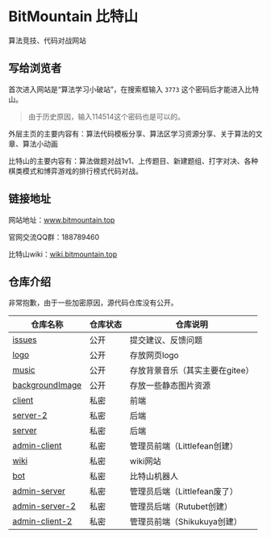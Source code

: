 # BitMountain 比特山

算法竞技、代码对战网站



## 写给浏览者

首次进入网站是“算法学习小破站”，在搜索框输入 `3773` 这个密码后才能进入比特山。

> 由于历史原因，输入114514这个密码也是可以的。

外层主页的主要内容有：算法代码模板分享、算法区学习资源分享、关于算法的文章、算法小动画

比特山的主要内容有：算法做题对战1v1、上传题目、新建题组、打字对决、各种棋类模式和博弈游戏的排行榜式代码对战。

## 链接地址

网站地址：www.bitmountain.top

官网交流QQ群：188789460

比特山wiki：[wiki.bitmountain.top](https://wiki.bitmountain.top/)



## 仓库介绍

非常抱歉，由于一些加密原因，源代码仓库没有公开。

| 仓库名称                                                     | 仓库状态 | 仓库说明                        |
| ------------------------------------------------------------ | -------- | ------------------------------- |
| [issues](https://github.com/Bit-Mountain/issues)             | 公开     | 提交建议、反馈问题              |
| [logo](https://github.com/Bit-Mountain/logo)                 | 公开     | 存放网页logo                    |
| [music](https://github.com/Bit-Mountain/music)               | 公开     | 存放背景音乐（其实主要在gitee） |
| [backgroundImage](https://github.com/Bit-Mountain/backgroundImage) | 公开     | 存放一些静态图片资源            |
| [client](https://github.com/Bit-Mountain/client)             | 私密     | 前端                            |
| [server-2](https://github.com/Bit-Mountain/server-2)         | 私密     | 后端                            |
| [server](https://github.com/Bit-Mountain/server)             | 私密     | 后端                            |
| [admin-client](https://github.com/Bit-Mountain/admin-client) | 私密     | 管理员前端（Littlefean创建）    |
| [wiki](https://github.com/Bit-Mountain/wiki)                 | 私密     | wiki网站                        |
| [bot](https://github.com/Bit-Mountain/bot)                   | 私密     | 比特山机器人                    |
| [admin-server](https://github.com/Bit-Mountain/admin-server) | 私密     | 管理员后端（Littlefean废了）    |
| [admin-server-2](https://github.com/Bit-Mountain/admin-server-2) | 私密     | 管理员后端（Rutubet创建）       |
| [admin-client-2](https://github.com/Bit-Mountain/admin-client-2) | 私密     | 管理员前端（Shikukuya创建）     |

